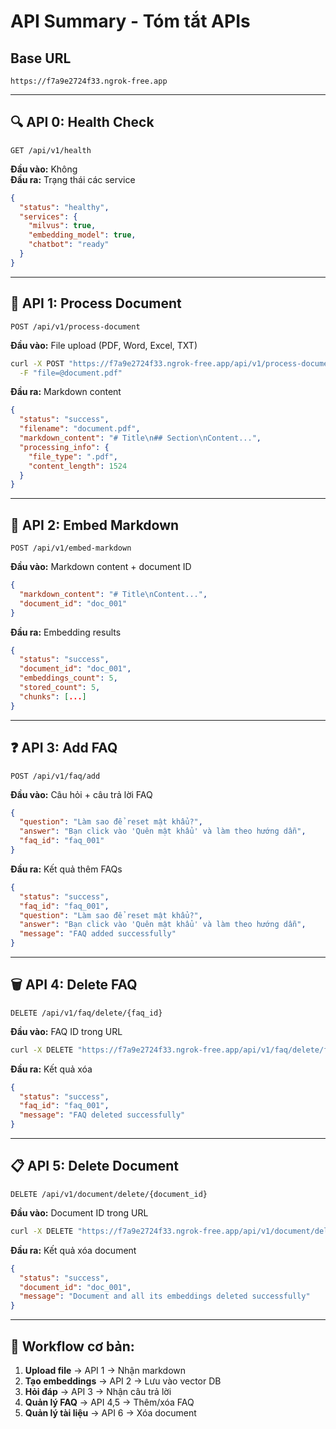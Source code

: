 # API Summary - Tóm tắt APIs

## Base URL
```
https://f7a9e2724f33.ngrok-free.app
```

---

## 🔍 **API 0: Health Check**
```
GET /api/v1/health
```

**Đầu vào:** Không  
**Đầu ra:** Trạng thái các service
```json
{
  "status": "healthy",
  "services": {
    "milvus": true,
    "embedding_model": true,
    "chatbot": "ready"
  }
}
```

---

## 📄 **API 1: Process Document** 
```
POST /api/v1/process-document
```

**Đầu vào:** File upload (PDF, Word, Excel, TXT)
```bash
curl -X POST "https://f7a9e2724f33.ngrok-free.app/api/v1/process-document" \
  -F "file=@document.pdf"
```

**Đầu ra:** Markdown content
```json
{
  "status": "success",
  "filename": "document.pdf",
  "markdown_content": "# Title\n## Section\nContent...",
  "processing_info": {
    "file_type": ".pdf",
    "content_length": 1524
  }
}
```

---

## 🔗 **API 2: Embed Markdown**
```
POST /api/v1/embed-markdown
```

**Đầu vào:** Markdown content + document ID
```json
{
  "markdown_content": "# Title\nContent...",
  "document_id": "doc_001"
}
```

**Đầu ra:** Embedding results
```json
{
  "status": "success",
  "document_id": "doc_001",
  "embeddings_count": 5,
  "stored_count": 5,
  "chunks": [...]
}
```

---

## ❓ **API 3: Add FAQ**
```
POST /api/v1/faq/add
```

**Đầu vào:** Câu hỏi + câu trả lời FAQ
```json
{
  "question": "Làm sao để reset mật khẩu?",
  "answer": "Bạn click vào 'Quên mật khẩu' và làm theo hướng dẫn",
  "faq_id": "faq_001"
}
```

**Đầu ra:** Kết quả thêm FAQs
```json
{
  "status": "success",
  "faq_id": "faq_001",
  "question": "Làm sao để reset mật khẩu?",
  "answer": "Bạn click vào 'Quên mật khẩu' và làm theo hướng dẫn",
  "message": "FAQ added successfully"
}
```

---

## 🗑️ **API 4: Delete FAQ**
```
DELETE /api/v1/faq/delete/{faq_id}
```

**Đầu vào:** FAQ ID trong URL
```bash
curl -X DELETE "https://f7a9e2724f33.ngrok-free.app/api/v1/faq/delete/faq_001"
```

**Đầu ra:** Kết quả xóa
```json
{
  "status": "success",
  "faq_id": "faq_001",
  "message": "FAQ deleted successfully"
}
```

---

## 📋 **API 5: Delete Document**
```
DELETE /api/v1/document/delete/{document_id}
```

**Đầu vào:** Document ID trong URL
```bash
curl -X DELETE "https://f7a9e2724f33.ngrok-free.app/api/v1/document/delete/doc_001"
```

**Đầu ra:** Kết quả xóa document
```json
{
  "status": "success",
  "document_id": "doc_001",
  "message": "Document and all its embeddings deleted successfully"
}
```

---

## 🔄 **Workflow cơ bản:**

1. **Upload file** → API 1 → Nhận markdown
2. **Tạo embeddings** → API 2 → Lưu vào vector DB  
3. **Hỏi đáp** → API 3 → Nhận câu trả lời
4. **Quản lý FAQ** → API 4,5 → Thêm/xóa FAQ
5. **Quản lý tài liệu** → API 6 → Xóa document